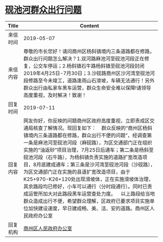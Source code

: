 # <a href="http://www.shangluo.gov.cn/zmhd/ldxxxx.jsp?urltype=leadermail.LeaderMailContentUrl&wbtreeid=1112&leadermailid=5255">砚池河群众出行问题</a>
| Title |                                                                                                                                                                                    Content                                                                                                                                                                                    |
|:-----:|-------------------------------------------------------------------------------------------------------------------------------------------------------------------------------------------------------------------------------------------------------------------------------------------------------------------------------------------------------------------------------|
| 来信时间  | 2019-05-07                                                                                                                                                                                                                                                                                                                                                                    |
| 来信内容  | 尊敬的市长您好！请问商州区杨斜镇境内三条道路都在修路，群众出行问题怎么解决？1.双河路麻池河至砚池河段正在修复，公交车停运；2.杨斜镇石牛路杨斜镇至砚池河段封闭2019年4月25日-7月30日；3.沙砚路商州区沙河湾至砚池河段修路至今未竣工，道路逢雨山石滑坡，车辆无法通行！另外群众出行由私家车黑车运营，群众生命安全难以保障!请领导高度重视，及时解决！致谢！                                                                                                                                                                                           |
| 回复时间  | 2019-07-11                                                                                                                                                                                                                                                                                                                                                                    |
| 回复内容  | 网友你好，你反映的问题商州区政府高度重视，立即责成区交通局核查了解情况。现回复如下：    群众反映的“商州区杨斜镇境内三条道路都在修路，群众出行不便的问题”，经调查第一条是麻池河至砚池河段（麻砚路），为区交通部门正在组织实施的“油返砂”项目治理，7月25日后通车；第二条是杨斜至砚池河段（石牛路），为杨斜镇负责实施的道路扩宽改造项目，8月底建成通车；第三条是沙河湾至砚池河段（沙砚路），为区交通部门正在实施的县道扩宽改造项目，由于K25+970-K26+120处出现滑坡体，正在实施滑坡体治理，其余路段均已修好，小车可以通行（分时段通行）。同时已责成运管所加大对此路段黑车运营查处力度。    以上路段给当地群众造成出行不便，希望群众理解，区政府已要求项目实施单位加快建设速度，早日建成畅、美、洁、安的道路。商州区人民政府办公室 |
| 回复机构  | <a href="../../categories/agencies/商州区人民政府办公室.md">商州区人民政府办公室</a>                                                                                                                                                                                                                                                                                                              |